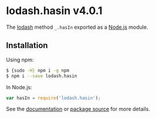 # lodash.hasin v4.0.1

The [lodash](https://lodash.com/) method `_.hasIn` exported as a [Node.js](https://nodejs.org/) module.

## Installation

Using npm:
```bash
$ {sudo -H} npm i -g npm
$ npm i --save lodash.hasin
```

In Node.js:
```js
var hasIn = require('lodash.hasin');
```

See the [documentation](https://lodash.com/docs#hasIn) or [package source](https://github.com/lodash/lodash/blob/4.0.1-npm-packages/lodash.hasin) for more details.
